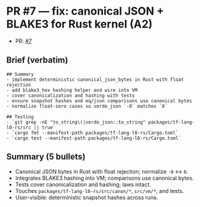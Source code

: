 # PR #7 — fix: canonical JSON + BLAKE3 for Rust kernel (A2)

- PR: [#7](https://github.com/LexLattice/tf-lang/pull/7)

## Brief (verbatim)
```
## Summary
- implement deterministic canonical_json_bytes in Rust with float rejection
- add blake3_hex hashing helper and wire into VM
- cover canonicalization and hashing with tests
- ensure snapshot hashes and eq/json comparisons use canonical bytes
- normalize float-zero cases so serde_json `-0` matches `0`

## Testing
- `git grep -nE "to_string\(|serde_json::to_string" packages/tf-lang-l0-rs/src || true`
- `cargo fmt --manifest-path packages/tf-lang-l0-rs/Cargo.toml`
- `cargo test --manifest-path packages/tf-lang-l0-rs/Cargo.toml`
```

## Summary (5 bullets)
- Canonical JSON bytes in Rust with float rejection; normalize `-0` ↔ `0`.
- Integrates BLAKE3 hashing into VM; comparisons use canonical bytes.
- Tests cover canonicalization and hashing; laws intact.
- Touches `packages/tf-lang-l0-rs/src/canon/*`, `src/vm/*`, and tests.
- User-visible: deterministic snapshot hashes across runs.

